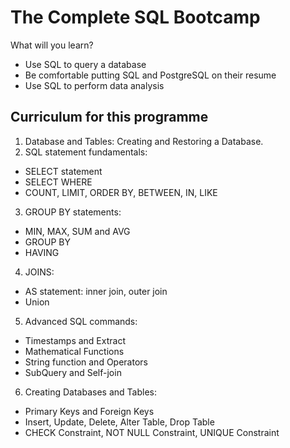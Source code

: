 # The Complete SQL Bootcamp

What will you learn?
- Use SQL to query a database
- Be comfortable putting SQL and PostgreSQL on their resume
- Use SQL to perform data analysis

## Curriculum for this programme
1. Database and Tables: Creating and Restoring a Database.
2. SQL statement fundamentals:
  - SELECT statement
  - SELECT WHERE
  - COUNT, LIMIT, ORDER BY, BETWEEN, IN, LIKE
 3. GROUP BY statements: 
  - MIN, MAX, SUM and AVG
  - GROUP BY
  - HAVING
 4. JOINS:
  - AS statement: inner join, outer join
  - Union
 5. Advanced SQL commands:
  - Timestamps and Extract
  - Mathematical Functions
  - String function and Operators
  - SubQuery and Self-join
 6. Creating Databases and Tables:
  - Primary Keys and Foreign Keys
  - Insert, Update, Delete, Alter Table, Drop Table
  - CHECK Constraint, NOT NULL Constraint, UNIQUE Constraint
  
